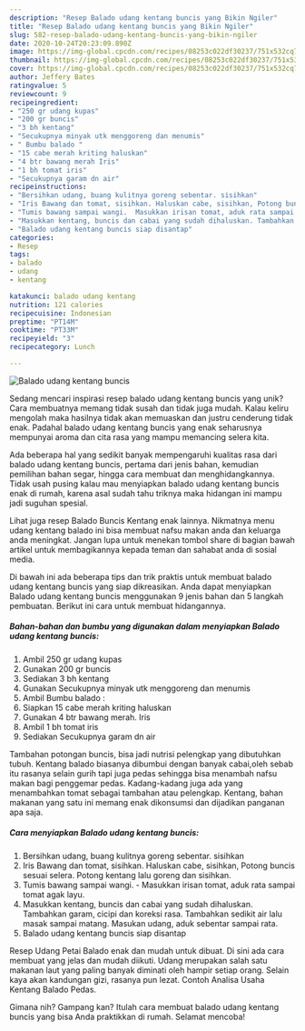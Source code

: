 ```yaml
---
description: "Resep Balado udang kentang buncis yang Bikin Ngiler"
title: "Resep Balado udang kentang buncis yang Bikin Ngiler"
slug: 582-resep-balado-udang-kentang-buncis-yang-bikin-ngiler
date: 2020-10-24T20:23:09.890Z
image: https://img-global.cpcdn.com/recipes/08253c022df30237/751x532cq70/balado-udang-kentang-buncis-foto-resep-utama.jpg
thumbnail: https://img-global.cpcdn.com/recipes/08253c022df30237/751x532cq70/balado-udang-kentang-buncis-foto-resep-utama.jpg
cover: https://img-global.cpcdn.com/recipes/08253c022df30237/751x532cq70/balado-udang-kentang-buncis-foto-resep-utama.jpg
author: Jeffery Bates
ratingvalue: 5
reviewcount: 9
recipeingredient:
- "250 gr udang kupas"
- "200 gr buncis"
- "3 bh kentang"
- "Secukupnya minyak utk menggoreng dan menumis"
- " Bumbu balado "
- "15 cabe merah kriting haluskan"
- "4 btr bawang merah Iris"
- "1 bh tomat iris"
- "Secukupnya garam dn air"
recipeinstructions:
- "Bersihkan udang, buang kulitnya goreng sebentar. sisihkan"
- "Iris Bawang dan tomat, sisihkan. Haluskan cabe, sisihkan, Potong buncis sesuai selera. Potong kentang lalu goreng dan sisihkan."
- "Tumis bawang sampai wangi.  Masukkan irisan tomat, aduk rata sampai tomat agak layu."
- "Masukkan kentang, buncis dan cabai yang sudah dihaluskan. Tambahkan garam, cicipi dan koreksi rasa. Tambahkan sedikit air lalu masak sampai matang. Masukan udang, aduk sebentar sampai rata."
- "Balado udang kentang buncis siap disantap"
categories:
- Resep
tags:
- balado
- udang
- kentang

katakunci: balado udang kentang 
nutrition: 121 calories
recipecuisine: Indonesian
preptime: "PT14M"
cooktime: "PT33M"
recipeyield: "3"
recipecategory: Lunch

---
```



![Balado udang kentang buncis](https://img-global.cpcdn.com/recipes/08253c022df30237/751x532cq70/balado-udang-kentang-buncis-foto-resep-utama.jpg)

Sedang mencari inspirasi resep balado udang kentang buncis yang unik? Cara membuatnya memang tidak susah dan tidak juga mudah. Kalau keliru mengolah maka hasilnya tidak akan memuaskan dan justru cenderung tidak enak. Padahal balado udang kentang buncis yang enak seharusnya mempunyai aroma dan cita rasa yang mampu memancing selera kita.

Ada beberapa hal yang sedikit banyak mempengaruhi kualitas rasa dari balado udang kentang buncis, pertama dari jenis bahan, kemudian pemilihan bahan segar, hingga cara membuat dan menghidangkannya. Tidak usah pusing kalau mau menyiapkan balado udang kentang buncis enak di rumah, karena asal sudah tahu triknya maka hidangan ini mampu jadi suguhan spesial.

Lihat juga resep Balado Buncis Kentang enak lainnya. Nikmatnya menu udang kentang balado ini bisa membuat nafsu makan anda dan keluarga anda meningkat. Jangan lupa untuk menekan tombol share di bagian bawah artikel untuk membagikannya kepada teman dan sahabat anda di sosial media.


Di bawah ini ada beberapa tips dan trik praktis untuk membuat balado udang kentang buncis yang siap dikreasikan. Anda dapat menyiapkan Balado udang kentang buncis menggunakan 9 jenis bahan dan 5 langkah pembuatan. Berikut ini cara untuk membuat hidangannya.

<!--inarticleads1-->

##### Bahan-bahan dan bumbu yang digunakan dalam menyiapkan Balado udang kentang buncis:

1. Ambil 250 gr udang kupas
1. Gunakan 200 gr buncis
1. Sediakan 3 bh kentang
1. Gunakan Secukupnya minyak utk menggoreng dan menumis
1. Ambil  Bumbu balado :
1. Siapkan 15 cabe merah kriting haluskan
1. Gunakan 4 btr bawang merah. Iris
1. Ambil 1 bh tomat iris
1. Sediakan Secukupnya garam dn air


Tambahan potongan buncis, bisa jadi nutrisi pelengkap yang dibutuhkan tubuh. Kentang balado biasanya dibumbui dengan banyak cabai,oleh sebab itu rasanya selain gurih tapi juga pedas sehingga bisa menambah nafsu makan bagi penggemar pedas. Kadang-kadang juga ada yang menambahkan tomat sebagai tambahan atau pelengkap. Kentang, bahan makanan yang satu ini memang enak dikonsumsi dan dijadikan panganan apa saja. 

<!--inarticleads2-->

##### Cara menyiapkan Balado udang kentang buncis:

1. Bersihkan udang, buang kulitnya goreng sebentar. sisihkan
1. Iris Bawang dan tomat, sisihkan. Haluskan cabe, sisihkan, Potong buncis sesuai selera. Potong kentang lalu goreng dan sisihkan.
1. Tumis bawang sampai wangi.  - Masukkan irisan tomat, aduk rata sampai tomat agak layu.
1. Masukkan kentang, buncis dan cabai yang sudah dihaluskan. Tambahkan garam, cicipi dan koreksi rasa. Tambahkan sedikit air lalu masak sampai matang. Masukan udang, aduk sebentar sampai rata.
1. Balado udang kentang buncis siap disantap


Resep Udang Petai Balado enak dan mudah untuk dibuat. Di sini ada cara membuat yang jelas dan mudah diikuti. Udang merupakan salah satu makanan laut yang paling banyak diminati oleh hampir setiap orang. Selain kaya akan kandungan gizi, rasanya pun lezat. Contoh Analisa Usaha Kentang Balado Pedas. 

Gimana nih? Gampang kan? Itulah cara membuat balado udang kentang buncis yang bisa Anda praktikkan di rumah. Selamat mencoba!
